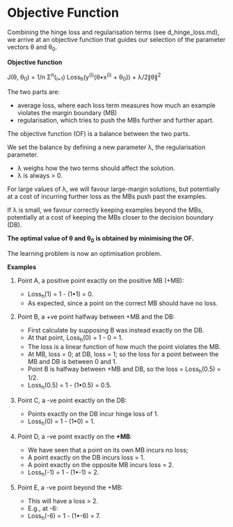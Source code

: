 # Objective Function

Combining the hinge loss and regularisation terms (see d_hinge_loss.md), we arrive at an objective function that guides our selection of the parameter vectors θ and θ<sub>0</sub>.

**Objective function**

J(θ, θ<sub>0</sub>) = 1/n Σ<sup>n</sup>(<sub>i=1</sub>) Loss<sub>h</sub>(y<sup>(i)</sup>(θ•x<sup>(i)</sup> + θ<sub>0</sub>)) + λ/2∥θ∥<sup>2</sup>

The two parts are:

- average loss, where each loss term measures how much an example violates the margin boundary (MB)
- regularisation, which tries to push the MBs further and further apart.

The objective function (OF) is a balance between the two parts.

We set the balance by defining a new parameter λ, the regularisation parameter.

- λ weighs how the two terms should affect the solution.
- λ is always > 0.

For large values of λ, we will favour large-margin solutions, but potentially at a cost of incurring further loss as the MBs push past the examples.

If λ is small, we favour correctly keeping examples beyond the MBs, potentially at a cost of keeping the MBs closer to the decision boundary (DB).

**The optimal value of θ and θ<sub>0</sub> is obtained by minimising the OF.**

The learning problem is now an optimisation problem.

**Examples**

1. Point A, a positive point exactly on the positive MB (+MB):

   - Loss<sub>h</sub>(1) = 1 - (1•1) = 0.
   - As expected, since a point on the correct MB should have no loss.

2. Point B, a +ve point halfway between +MB and the DB:

   - First calculate by supposing B was instead exactly on the DB.
   - At that point, Loss<sub>h</sub>(0) = 1 - 0 = 1.
   - The loss is a linear function of how much the point violates the MB.
   - At MB, loss = 0; at DB, loss = 1; so the loss for a point between the MB and DB is between 0 and 1.
   - Point B is halfway between +MB and DB, so the loss = Loss<sub>h</sub>(0.5) = 1/2.
   - Loss<sub>h</sub>(0.5) = 1 - (1•0.5) = 0.5.

3. Point C, a -ve point exactly on the DB:

   - Points exactly on the DB incur hinge loss of 1.
   - Loss<sub>h</sub>(0) = 1 - (1•0) = 1.

4. Point D, a -ve point exactly on the **+MB**:

   - We have seen that a point on its own MB incurs no loss;
   - A point exactly on the DB incurs loss = 1.
   - A point exactly on the opposite MB incurs loss = 2.
   - Loss<sub>h</sub>(-1) = 1 - (1•-1) = 2.

5. Point E, a -ve point beyond the +MB:
   - This will have a loss > 2.
   - E.g., at -6:
   - Loss<sub>h</sub>(-6) = 1 - (1•-6) = 7.
